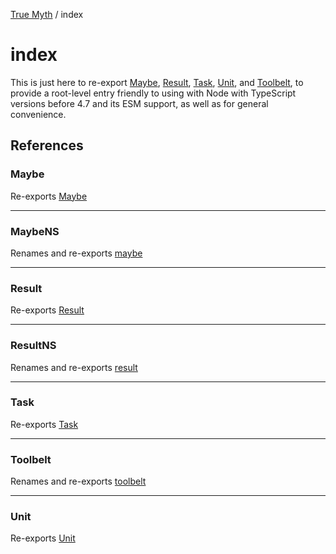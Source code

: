 [True Myth](../index.md) / index

# index

This is just here to re-export [Maybe](../maybe/classes/Maybe.md), [Result](../result/classes/Result.md), [Task](../task/classes/Task.md),
[Unit](../unit/variables/Unit.md), and [Toolbelt](../toolbelt/index.md), to provide a root-level entry friendly to
using with Node with TypeScript versions before 4.7 and its ESM support, as
well as for general convenience.

## References

### Maybe

Re-exports [Maybe](../maybe/classes/Maybe.md)

***

### MaybeNS

Renames and re-exports [maybe](../maybe/index.md)

***

### Result

Re-exports [Result](../result/classes/Result.md)

***

### ResultNS

Renames and re-exports [result](../result/index.md)

***

### Task

Re-exports [Task](../task/classes/Task.md)

***

### Toolbelt

Renames and re-exports [toolbelt](../toolbelt/index.md)

***

### Unit

Re-exports [Unit](../unit/variables/Unit.md)
